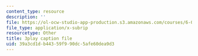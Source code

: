 ```yaml
---
content_type: resource
description: ''
file: https://ol-ocw-studio-app-production.s3.amazonaws.com/courses/6-042j-mathematics-for-computer-science-spring-2015/39a3cd1db44359f990dc5afe60dea9d3_HeyEK0TWiBw.vtt
file_type: application/x-subrip
resourcetype: Other
title: 3play caption file
uid: 39a3cd1d-b443-59f9-90dc-5afe60dea9d3
---
```

